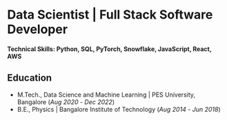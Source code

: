 # Data Scientist | Full Stack Software Developer

#### Technical Skills: Python, SQL, PyTorch, Snowflake, JavaScript, React, AWS

## Education
- M.Tech., Data Science and Machine Learning | PES University, Bangalore (_Aug 2020_ - _Dec 2022_)								       
- B.E., Physics	| Bangalore Institute of Technology (_Aug 2014_ - _Jun 2018_)

